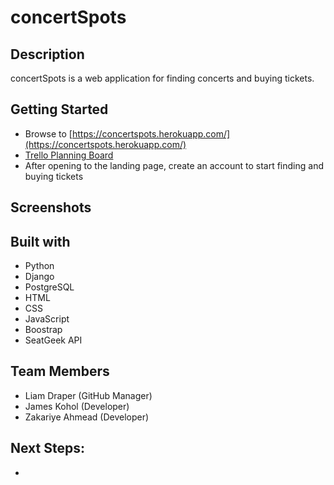 # concertSpots

## Description

concertSpots is a web application for finding concerts and buying tickets.

## Getting Started

- Browse to [https://concertspots.herokuapp.com/](https://concertspots.herokuapp.com/)
- [Trello Planning Board](https://trello.com/b/hFeflKMZ/project-3-concertspots3)
- After opening to the landing page, create an account to start finding and buying tickets

## Screenshots

## Built with
- Python
- Django
- PostgreSQL
- HTML
- CSS
- JavaScript
- Boostrap
- SeatGeek API

## Team Members
- Liam Draper (GitHub Manager)
- James Kohol (Developer)
- Zakariye Ahmead (Developer)

## Next Steps:
- 